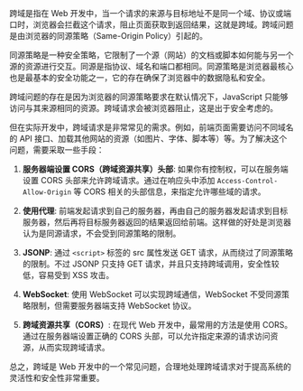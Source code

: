 跨域是指在 Web 开发中，当一个请求的来源与目标地址不是同一个域、协议或端口时，浏览器会拦截这个请求，阻止页面获取到返回结果，这就是跨域。跨域问题是由浏览器的同源策略（Same-Origin Policy）引起的。

同源策略是一种安全策略，它限制了一个源（网站）的文档或脚本如何能与另一个源的资源进行交互。同源是指协议、域名和端口都相同。同源策略是浏览器最核心也是最基本的安全功能之一，它的存在确保了浏览器中的数据隐私和安全。

跨域问题的存在是因为浏览器的同源策略要求在默认情况下，JavaScript 只能够访问与其来源相同的资源。跨域请求会被浏览器阻止，这是出于安全考虑的。

但在实际开发中，跨域请求是非常常见的需求。例如，前端页面需要访问不同域名的 API 接口、加载其他网站的资源（如图片、字体、脚本等）等。为了解决这个问题，需要采取一些手段：

1. **服务器端设置 CORS（跨域资源共享）头部**: 如果你有控制权，可以在服务端设置 CORS 头部来允许跨域请求。通过在响应头中添加 `Access-Control-Allow-Origin` 等 CORS 相关的头部信息，来指定允许哪些域的请求。

2. **使用代理**: 前端发起请求到自己的服务器，再由自己的服务器发起请求到目标服务器，然后再将目标服务器返回的结果返回给前端。这样做的好处是浏览器认为是同源请求，不会受到同源策略的限制。

3. **JSONP**: 通过 `<script>` 标签的 src 属性发送 GET 请求，从而绕过了同源策略的限制。不过 JSONP 只支持 GET 请求，并且只支持跨域调用，安全性较低，容易受到 XSS 攻击。

4. **WebSocket**: 使用 WebSocket 可以实现跨域通信，WebSocket 不受同源策略限制，但需要服务器端支持 WebSocket 协议。

5. **跨域资源共享（CORS）**: 在现代 Web 开发中，最常用的方法是使用 CORS。通过在服务器端设置正确的 CORS 头部，可以允许指定来源的请求访问资源，从而实现跨域请求。

总之，跨域是 Web 开发中的一个常见问题，合理地处理跨域请求对于提高系统的灵活性和安全性非常重要。
